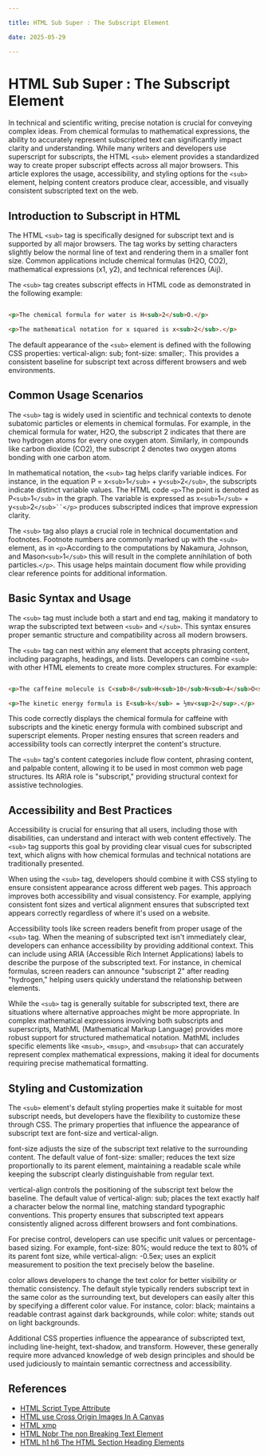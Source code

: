 ```yaml
---

title: HTML Sub Super : The Subscript Element

date: 2025-05-29

---
```



# HTML Sub Super : The Subscript Element

In technical and scientific writing, precise notation is crucial for conveying complex ideas. From chemical formulas to mathematical expressions, the ability to accurately represent subscripted text can significantly impact clarity and understanding. While many writers and developers use superscript for subscripts, the HTML `<sub>` element provides a standardized way to create proper subscript effects across all major browsers. This article explores the usage, accessibility, and styling options for the `<sub>` element, helping content creators produce clear, accessible, and visually consistent subscripted text on the web.


## Introduction to Subscript in HTML

The HTML `<sub>` tag is specifically designed for subscript text and is supported by all major browsers. The tag works by setting characters slightly below the normal line of text and rendering them in a smaller font size. Common applications include chemical formulas (H2O, CO2), mathematical expressions (x1, y2), and technical references (Aij).

The `<sub>` tag creates subscript effects in HTML code as demonstrated in the following example:

```html

<p>The chemical formula for water is H<sub>2</sub>O.</p>

<p>The mathematical notation for x squared is x<sub>2</sub>.</p>

```

The default appearance of the `<sub>` element is defined with the following CSS properties: vertical-align: sub; font-size: smaller;. This provides a consistent baseline for subscript text across different browsers and web environments.


## Common Usage Scenarios

The `<sub>` tag is widely used in scientific and technical contexts to denote subatomic particles or elements in chemical formulas. For example, in the chemical formula for water, H2O, the subscript 2 indicates that there are two hydrogen atoms for every one oxygen atom. Similarly, in compounds like carbon dioxide (CO2), the subscript 2 denotes two oxygen atoms bonding with one carbon atom.

In mathematical notation, the `<sub>` tag helps clarify variable indices. For instance, in the equation P = x`<sub>`1`</sub>` + y`<sub>`2`</sub>`, the subscripts indicate distinct variable values. The HTML code `<p>`The point is denoted as P`<sub>`1`</sub>` in the graph. The variable is expressed as x`<sub>`1`</sub>` + y`<sub>`2`</sub>``</p>` produces subscripted indices that improve expression clarity.

The `<sub>` tag also plays a crucial role in technical documentation and footnotes. Footnote numbers are commonly marked up with the `<sub>` element, as in `<p>`According to the computations by Nakamura, Johnson, and Mason`<sub>`1`</sub>` this will result in the complete annihilation of both particles.`</p>`. This usage helps maintain document flow while providing clear reference points for additional information.


## Basic Syntax and Usage

The `<sub>` tag must include both a start and end tag, making it mandatory to wrap the subscripted text between `<sub>` and `</sub>`. This syntax ensures proper semantic structure and compatibility across all modern browsers.

The `<sub>` tag can nest within any element that accepts phrasing content, including paragraphs, headings, and lists. Developers can combine `<sub>` with other HTML elements to create more complex structures. For example:

```html

<p>The caffeine molecule is C<sub>8</sub>H<sub>10</sub>N<sub>4</sub>O<sub>2</sub>.</p>

<p>The kinetic energy formula is E<sub>k</sub> = ½mv<sup>2</sup>.</p>

```

This code correctly displays the chemical formula for caffeine with subscripts and the kinetic energy formula with combined subscript and superscript elements. Proper nesting ensures that screen readers and accessibility tools can correctly interpret the content's structure.

The `<sub>` tag's content categories include flow content, phrasing content, and palpable content, allowing it to be used in most common web page structures. Its ARIA role is "subscript," providing structural context for assistive technologies.


## Accessibility and Best Practices

Accessibility is crucial for ensuring that all users, including those with disabilities, can understand and interact with web content effectively. The `<sub>` tag supports this goal by providing clear visual cues for subscripted text, which aligns with how chemical formulas and technical notations are traditionally presented.

When using the `<sub>` tag, developers should combine it with CSS styling to ensure consistent appearance across different web pages. This approach improves both accessibility and visual consistency. For example, applying consistent font sizes and vertical alignment ensures that subscripted text appears correctly regardless of where it's used on a website.

Accessibility tools like screen readers benefit from proper usage of the `<sub>` tag. When the meaning of subscripted text isn't immediately clear, developers can enhance accessibility by providing additional context. This can include using ARIA (Accessible Rich Internet Applications) labels to describe the purpose of the subscripted text. For instance, in chemical formulas, screen readers can announce "subscript 2" after reading "hydrogen," helping users quickly understand the relationship between elements.

While the `<sub>` tag is generally suitable for subscripted text, there are situations where alternative approaches might be more appropriate. In complex mathematical expressions involving both subscripts and superscripts, MathML (Mathematical Markup Language) provides more robust support for structured mathematical notation. MathML includes specific elements like `<msub>`, `<msup>`, and `<msubsup>` that can accurately represent complex mathematical expressions, making it ideal for documents requiring precise mathematical formatting.


## Styling and Customization

The `<sub>` element's default styling properties make it suitable for most subscript needs, but developers have the flexibility to customize these through CSS. The primary properties that influence the appearance of subscript text are font-size and vertical-align.

font-size adjusts the size of the subscript text relative to the surrounding content. The default value of font-size: smaller; reduces the text size proportionally to its parent element, maintaining a readable scale while keeping the subscript clearly distinguishable from regular text.

vertical-align controls the positioning of the subscript text below the baseline. The default value of vertical-align: sub; places the text exactly half a character below the normal line, matching standard typographic conventions. This property ensures that subscripted text appears consistently aligned across different browsers and font combinations.

For precise control, developers can use specific unit values or percentage-based sizing. For example, font-size: 80%; would reduce the text to 80% of its parent font size, while vertical-align: -0.5ex; uses an explicit measurement to position the text precisely below the baseline.

color allows developers to change the text color for better visibility or thematic consistency. The default style typically renders subscript text in the same color as the surrounding text, but developers can easily alter this by specifying a different color value. For instance, color: black; maintains a readable contrast against dark backgrounds, while color: white; stands out on light backgrounds.

Additional CSS properties influence the appearance of subscripted text, including line-height, text-shadow, and transform. However, these generally require more advanced knowledge of web design principles and should be used judiciously to maintain semantic correctness and accessibility.

## References

- [HTML Script Type Attribute](https://github.com/serpuniversity/learn/blob/main/html/HTML%20Script%20Type%20Attribute.md)
- [HTML use Cross Origin Images In A Canvas](https://github.com/serpuniversity/learn/blob/main/html/HTML%20use%20Cross%20Origin%20Images%20In%20A%20Canvas.md)
- [HTML xmp](https://github.com/serpuniversity/learn/blob/main/html/HTML%20xmp.md)
- [HTML Nobr The non Breaking Text Element](https://github.com/serpuniversity/learn/blob/main/html/HTML%20Nobr%20The%20non%20Breaking%20Text%20Element.md)
- [HTML h1 h6 The HTML Section Heading Elements](https://github.com/serpuniversity/learn/blob/main/html/HTML%20h1%20h6%20The%20HTML%20Section%20Heading%20Elements.md)